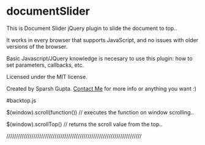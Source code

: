 documentSlider
==============

This is Document Slider jQuery plugin to slide the document to top..

It works in every browser that supports JavaScript, and no issues with older versions of the browser.

Basic Javascript/JQuery knowledge is necesary to use this plugin: how to set parameters, callbacks, etc.

Licensed under the MIT license.

Created by Sparsh Gupta. [Contact Me](mailto:sparsh025@yahoo.com) for more info or anything you want :)

#backtop.js

$(window).scroll(function()) // executes the function on window scrolling.. 

$(window).scrollTop() // returns the scroll value from the top.. 

//////////////////////////////////////////////////////////////////////
